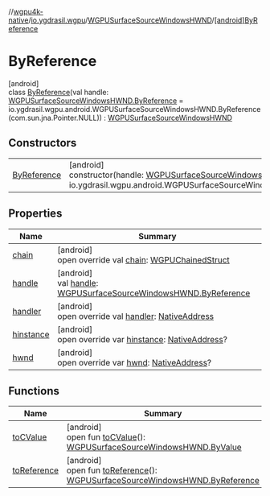 //[wgpu4k-native](../../../../index.md)/[io.ygdrasil.wgpu](../../index.md)/[WGPUSurfaceSourceWindowsHWND](../index.md)/[[android]ByReference](index.md)

# ByReference

[android]\
class [ByReference](index.md)(val handle: [WGPUSurfaceSourceWindowsHWND.ByReference](../../../io.ygdrasil.wgpu.android/-w-g-p-u-surface-source-windows-h-w-n-d/-by-reference/index.md) = io.ygdrasil.wgpu.android.WGPUSurfaceSourceWindowsHWND.ByReference(com.sun.jna.Pointer.NULL)) : [WGPUSurfaceSourceWindowsHWND](../index.md)

## Constructors

| | |
|---|---|
| [ByReference](-by-reference.md) | [android]<br>constructor(handle: [WGPUSurfaceSourceWindowsHWND.ByReference](../../../io.ygdrasil.wgpu.android/-w-g-p-u-surface-source-windows-h-w-n-d/-by-reference/index.md) = io.ygdrasil.wgpu.android.WGPUSurfaceSourceWindowsHWND.ByReference(com.sun.jna.Pointer.NULL)) |

## Properties

| Name | Summary |
|---|---|
| [chain](chain.md) | [android]<br>open override val [chain](chain.md): [WGPUChainedStruct](../../-w-g-p-u-chained-struct/index.md) |
| [handle](handle.md) | [android]<br>val [handle](handle.md): [WGPUSurfaceSourceWindowsHWND.ByReference](../../../io.ygdrasil.wgpu.android/-w-g-p-u-surface-source-windows-h-w-n-d/-by-reference/index.md) |
| [handler](handler.md) | [android]<br>open override val [handler](handler.md): [NativeAddress](../../../ffi/-native-address/index.md) |
| [hinstance](hinstance.md) | [android]<br>open override var [hinstance](hinstance.md): [NativeAddress](../../../ffi/-native-address/index.md)? |
| [hwnd](hwnd.md) | [android]<br>open override var [hwnd](hwnd.md): [NativeAddress](../../../ffi/-native-address/index.md)? |

## Functions

| Name | Summary |
|---|---|
| [toCValue](../[android]to-c-value.md) | [android]<br>open fun [toCValue](../[android]to-c-value.md)(): [WGPUSurfaceSourceWindowsHWND.ByValue](../../../io.ygdrasil.wgpu.android/-w-g-p-u-surface-source-windows-h-w-n-d/-by-value/index.md) |
| [toReference](../to-reference.md) | [android]<br>open fun [toReference](../to-reference.md)(): [WGPUSurfaceSourceWindowsHWND.ByReference](../../../io.ygdrasil.wgpu.android/-w-g-p-u-surface-source-windows-h-w-n-d/-by-reference/index.md) |